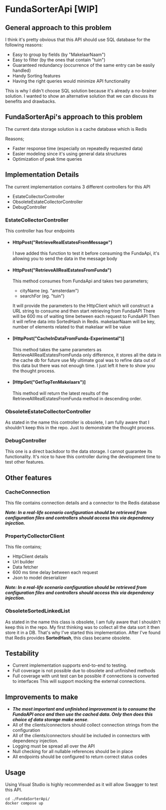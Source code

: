 # FundaSorterApi [WIP]

## General approach to this problem
I think it's pretty obvious that this API should use SQL database for the following reasons:
- Easy to group by fields (by "MakelaarNaam")
- Easy to filter (by the ones that contain "tuin")
- Guaranteed redundancy (occurrence of the same entry can be easily handled)
- Handy Sorting features
- Having the right queries would minimize API functionality

This is why I didn't choose SQL solution because it's already a no-brainer solution.
I wanted to show an alternative solution that we can discuss its benefits and drawbacks.

## FundaSorterApi's approach to this problem
The current data storage solution is a cache database which is Redis

Reasons;
- Faster response time (especially on repeatedly requested data)
- Easier modeling since it's using general data structures
- Optimization of peak time queries

## Implementation Details
The current implementation contains 3 different controllers for this API
- EstateCollectorController
- ObsoleteEstateCollectorController
- DebugController

### EstateCollectorController
This controller has four endpoints
- #### HttpPost("RetrieveRealEstatesFromMessage")
   I have added this function to test it before consuming the FundaApi, it's allowing you to send the data in the message body
- #### HttpPost("RetrieveAllRealEstatesFromFunda")
   This method consumes from FundaApi and takes two parameters;
   - cityName  (eg. "amsterdam")
   - searchFor (eg. "tuin")

  It will provide the parameters to the HttpClient which will construct a URL string to consume and then start retrieving from FundaAPI
  There will be 600 ms of waiting time between each request to FundaAPI
  Then it will refine data into SortedHash in Redis. makelaarNaam will be key, number of elements related to that makelaar will be value
- #### [HttpPost("CacheInDataFromFunda-Experimental")]
  
  This method takes the same parameters as RetrieveAllRealEstatesFromFunda only difference, it stores all the data in the cache db for future use
  My ultimate goal was to refine data out of this data but there was not enough time. I just left it here to show you the thought process.
- #### [HttpGet("GetTopTenMakelaars")]
  
  This method will return the latest results of the RetrieveAllRealEstatesFromFunda method in descending order.

### ObsoleteEstateCollectorController
As stated in the name this controller is obsolete, I am fully aware that I shouldn't keep this in the repo.
Just to demonstrate the thought process.

### DebugController
This one is a direct backdoor to the data storage. I cannot guarantee its functionality. 
It's nice to have this controller during the development time to test other features.

## Other features
### CacheConnection
This file contains connection details and a connector to the Redis database

***Note: In a real-life scenario configuration should be retrieved from configuration files and controllers should access this via dependency injection.***

### PropertyCollectorClient
This file contains;
- HttpClient details
- Url builder
- Data fetcher
- 600 ms time delay between each request
- Json to model deserializer
  
***Note: In a real-life scenario configuration should be retrieved from configuration files and controllers should access this via dependency injection.***

### ObsoleteSortedLinkedList
As stated in the name this class is obsolete, I am fully aware that I shouldn't keep this in the repo.
My first thinking was to collect all the data sort it then store it in a DB. That's why I've started this implementation. After I've found that Redis provides
**SortedHash**, this class became obsolete.

## Testability
- Current implementation supports end-to-end to testing.
- Full coverage is not possible due to obsolete and unfinished methods
- Full coverage with unit test can be possible if connections is converted to interfaces
  This will support mocking the external connections.

## Improvements to make
- ***The most important and unfinished improvement is to consume the FundaAPI once and then use the cached data. Only then does this choice of data storage make sense***.
- All of the clients/connectors should collect connection strings from the configuration
- All of the clients/connectors should be included in connectors with dependency injection.
- Logging must be spread all over the API
- Null checking for all nullable references should be in place
- All endpoints should be configured to return correct status codes


## Usage
Using Visual Studio is highly recommended as it will allow Swagger to test this API.

    cd ./FundaSorterApi/
    docker compose up



